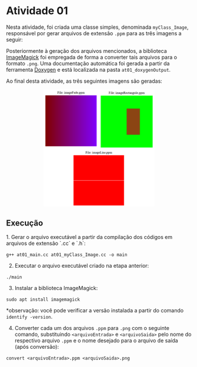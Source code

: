 <h1>Atividade 01</h1>

Nesta atividade, foi criada uma classe simples, denominada `myClass_Image`, responsável por gerar arquivos de extensão `.ppm` para as três imagens a seguir:

Posteriormente à geração dos arquivos mencionados, a biblioteca [ImageMagick](https://imagemagick.org/index.php) foi empregada de forma a converter tais arquivos para o formato `.png`. Uma documentação automática foi gerada a partir da ferramenta [Doxygen](https://www.doxygen.nl/) e está localizada na pasta `at01_doxygenOutput`.

Ao final desta atividade, as três seguintes imagens são geradas:
<div align="center">
  <img src="/Atividade01/expectedOutput.png" width="60%">
</div>

<h2>Execução</h2>
1. Gerar o arquivo executável a partir da compilação dos códigos em arquivos de extensão `.cc` e `.h`:

```
g++ at01_main.cc at01_myClass_Image.cc -o main
```

2. Executar o arquivo executável criado na etapa anterior:

```
./main
```

3. Instalar a biblioteca ImageMagick:

```
sudo apt install imagemagick
```
*observação: você pode verificar a versão instalada a partir do comando `identify -version`.

4. Converter cada um dos arquivos `.ppm` para `.png` com o seguinte comando, substituindo `<arquivoEntrada>` e `<arquivoSaida>` pelo nome do respectivo arquivo `.ppm` e o nome desejado para o arquivo de saída (após conversão):
```
convert <arquivoEntrada>.ppm <arquivoSaida>.png
```
